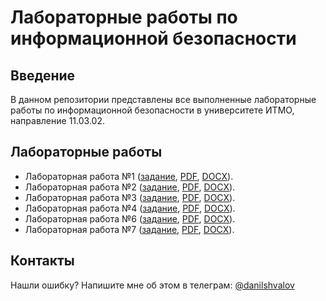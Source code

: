 # Лабораторные работы по информационной безопасности

## Введение

В данном репозитории представлены все выполненные лабораторные работы по информационной безопасности в университете ИТМО, направление 11.03.02.

## Лабораторные работы

- Лабораторная работа №1 ([задание](labs/lab-1/task.pdf), [PDF](labs/lab-1/lab.pdf), [DOCX](labs/lab-1/lab.docx)).
- Лабораторная работа №2 ([задание](labs/lab-2/task.pdf), [PDF](labs/lab-2/lab.pdf), [DOCX](labs/lab-2/lab.docx)).
- Лабораторная работа №3 ([задание](labs/lab-2/task.pdf), [PDF](labs/lab-3/lab.pdf), [DOCX](labs/lab-3/lab.docx)).
- Лабораторная работа №4 ([задание](labs/lab-3/task.pdf), [PDF](labs/lab-4/lab.pdf), [DOCX](labs/lab-4/lab.docx)).
- Лабораторная работа №6 ([задание](labs/lab-6/task.pdf), [PDF](labs/lab-6/lab.pdf), [DOCX](labs/lab-6/lab.docx)).
- Лабораторная работа №7 ([задание](labs/lab-7/task.pdf), [PDF](labs/lab-7/lab.pdf), [DOCX](labs/lab-7/lab.docx)).

## Контакты

Нашли ошибку? Напишите мне об этом в телеграм:
[@danilshvalov](https://t.me/danilshvalov)
